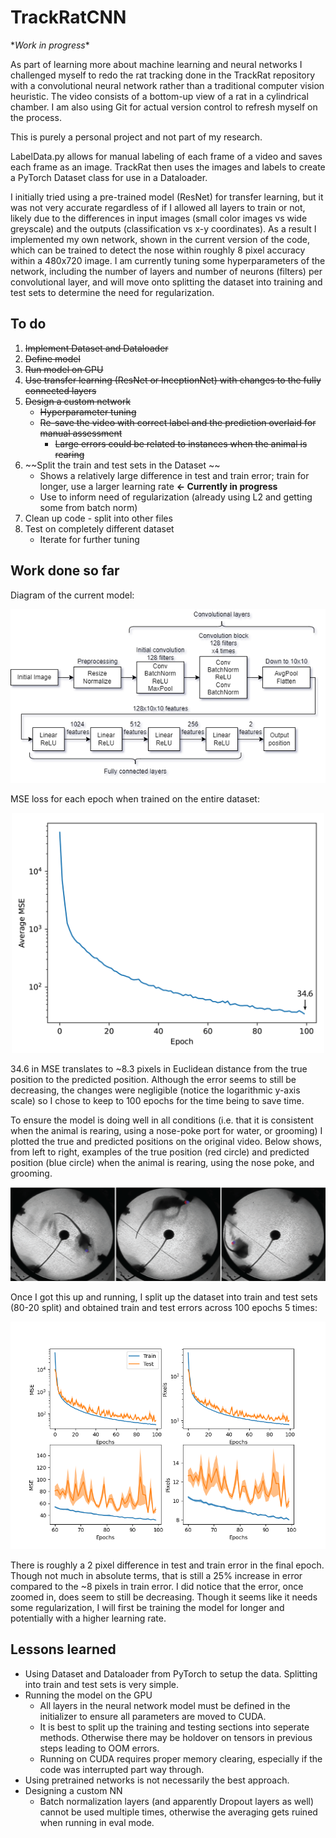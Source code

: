 # TrackRatCNN 

\**Work in progress*\*
 
As part of learning more about machine learning and neural networks I challenged myself to redo the rat tracking done in the TrackRat repository with a convolutional neural network rather than a traditional computer vision heuristic. The video consists of a bottom-up view of a rat in a cylindrical chamber. I am also using Git for actual version control to refresh myself on the process. 

This is purely a personal project and not part of my research.

LabelData.py allows for manual labeling of each frame of a video and saves each frame as an image. TrackRat then uses the images and labels to create a PyTorch Dataset class for use in a Dataloader. 

I initially tried using a pre-trained model (ResNet) for transfer learning, but it was not very accurate regardless of if I allowed all layers to train or not, likely due to the differences in input images (small color images vs wide greyscale) and the outputs (classification vs x-y coordinates). As a result I implemented my own network, shown in the current version of the code, which can be trained to detect the nose within roughly 8 pixel accuracy within a 480x720 image. I am currently tuning some hyperparameters of the network, including the number of layers and number of neurons (filters) per convolutional layer, and will move onto splitting the dataset into training and test sets to determine the need for regularization. 

## To do
1. ~~Implement Dataset and Dataloader~~
2. ~~Define model~~
3. ~~Run model on GPU~~
4. ~~Use transfer learning (ResNet or InceptionNet) with changes to the fully connected layers~~
5. ~~Design a custom network~~
   - ~~Hyperparameter tuning~~
   - ~~Re-save the video with correct label and the prediction overlaid for manual assessment~~
      - ~~Large errors could be related to instances when the animal is rearing~~
6. ~~Split the train and test sets in the Dataset ~~
   - Shows a relatively large difference in test and train error; train for longer, use a larger learning rate **&larr; Currently in progress**
   - Use to inform need of regularization (already using L2 and getting some from batch norm)
7. Clean up code - split into other files
7. Test on completely different dataset
   - Iterate for further tuning

## Work done so far
Diagram of the current model:
<p align="center">
  <img src="https://github.com/richyyun/TrackRatCNN/blob/main/Images/Diagram_20220522.png" />
</p>

MSE loss for each epoch when trained on the entire dataset:
<p align="center">
  <img width="500" src="https://github.com/richyyun/TrackRatCNN/blob/main/Images/Losses.png" />
</p>

34.6 in MSE translates to ~8.3 pixels in Euclidean distance from the true position to the predicted position. Although the error seems to still be decreasing, the changes were negligible (notice the logarithmic y-axis scale) so I chose to keep to 100 epochs for the time being to save time.

To ensure the model is doing well in all conditions (i.e. that it is consistent when the animal is rearing, using a nose-poke port for water, or grooming) I plotted the true and predicted positions on the original video. Below shows, from left to right, examples of the true position (red circle) and predicted position (blue circle) when the animal is rearing, using the nose poke, and grooming.


<p align="center">
  <img src="https://github.com/richyyun/TrackRatCNN/blob/main/Images/Predictions.png" />
</p>


Once I got this up and running, I split up the dataset into train and test sets (80-20 split) and obtained train and test errors across 100 epochs 5 times: 
<p align="center">
  <img src="https://github.com/richyyun/TrackRatCNN/blob/main/Images/TrainTest.png" />
</p>

There is roughly a 2 pixel difference in test and train error in the final epoch. Though not much in absolute terms, that is still a 25% increase in error compared to the ~8 pixels in train error. I did notice that the error, once zoomed in, does seem to still be decreasing. Though it seems like it needs some regularization, I will first be training the model for longer and potentially with a higher learning rate.  

## Lessons learned
- Using Dataset and Dataloader from PyTorch to setup the data. Splitting into train and test sets is very simple.
- Running the model on the GPU
  - All layers in the neural network model must be defined in the initializer to ensure all parameters are moved to CUDA. 
  - It is best to split up the training and testing sections into seperate methods. Otherwise there may be holdover on tensors in previous steps leading to OOM errors. 
  - Running on CUDA requires proper memory clearing, especially if  the code was interrupted part way through.
- Using pretrained networks is not necessarily the best approach. 
- Designing a custom NN
  - Batch normalization layers (and apparently Dropout layers as well) cannot be used multiple times, otherwise the averaging gets ruined when running in eval mode. 
